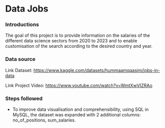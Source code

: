 # Data Jobs



### Introductions
The goal of this project is to provide information on the salaries of the different data science sectors from 2020 to 2023 and to enable customisation of the search according to the desired country and year.


### Data source

Link Dataset: https://www.kaggle.com/datasets/hummaamqaasim/jobs-in-data

Link Project Video: https://www.youtube.com/watch?v=WmtXwVIZRAo


### Steps followed

- To improve data visualisation and comprehensibility, using SQL in MySQL, the dataset was expanded with 2 additional columns: no_of_positions, sum_salaries. 





